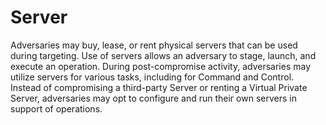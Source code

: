 # Server

Adversaries may buy, lease, or rent physical servers that can be used during targeting. Use of servers allows an adversary to stage, launch, and execute an operation. During post-compromise activity, adversaries may utilize servers for various tasks, including for Command and Control. Instead of compromising a third-party Server or renting a Virtual Private Server, adversaries may opt to configure and run their own servers in support of operations.
